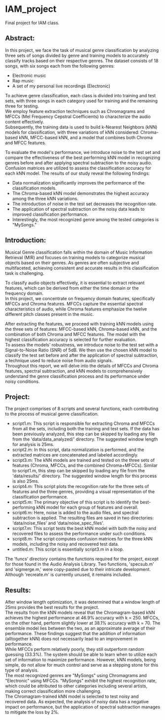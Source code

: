 # IAM_project
Final project for IAM class.
## Abstract:
In this project, we face the task of musical genre classification by analyzing three sets of songs divided by genre and training models to accurately classify tracks based on their respective genres. The dataset consists of 18 songs, with six songs each from the following genres:
- Electronic music
- Rap music
- A set of my personal live recordings (Electronic)  

To achieve genre classification, each class is divided into training and test sets, with three songs in each category used for training and the remaining three for testing.  
We employ feature extraction techniques such as Chromagrams and MFCCs (Mel Frequency Cepstral Coefficients) to characterize the audio content effectively.  
Subsequently, the training data is used to build k-Nearest Neighbors (kNN) models for classification, with three variations of kNN considered: Chroma-based kNN, MFCC-based kNN, and a model that combines both Chroma and MFCC features.

To evaluate the model's performance, we introduce noise to the test set and compare the effectiveness of the best performing kNN model in recognizing genres before and after applying spectral subtraction to the noisy audio. Confusion matrices are utilized to assess the classification accuracy for each kNN model.
The results of our study reveal the following findings:
- Data normalization significantly improves the performance of the classification models.
- The Chroma-based kNN model demonstrates the highest accuracy among the three kNN variations.
- The introduction of noise in the test set decreases the recognition rate.
- The application of spectral subtraction on the noisy data leads to improved classification performance.
- Interestingly, the most recognized genre among the tested categories is "MySongs."
## Introduction:
Musical Genre classification falls within the domain of Music Information Retrieval (MIR) and focuses on training models to categorize musical objects based on their genres. As genres are often subjective and multifaceted, achieving consistent and accurate results in this classification task is challenging.

To classify audio objects effectively, it is essential to extract relevant features, which can be derived from either the time domain or the frequency domain.  
In this project, we concentrate on frequency domain features, specifically MFCCs and Chroma features. MFCCs capture the essential spectral characteristics of audio, while Chroma features emphasize the twelve different pitch classes present in the music.

After extracting the features, we proceed with training kNN models using the three sets of features: MFCC-based kNN, Chroma-based kNN, and the combination of both Chroma and MFCC features. The model with the highest classification accuracy is selected for further evaluation.  
To assess the models' robustness, we introduce noise to the test set with a Signal-to-Noise Ratio (SNR) of 5dB. We then use the chosen kNN model to classify the test set before and after the application of spectral subtraction, a technique used to reduce noise from audio signals.  
Throughout this report, we will delve into the details of MFCCs and Chroma features, spectral subtraction, and kNN models to comprehensively understand the genre classification process and its performance under noisy conditions.

## Project:
The project comprises of 8 scripts and several functions, each contributing to the process of musical genre classification.
- script1.m: This script is responsible for extracting Chroma and MFCCs from all the sets, including both the training and test sets. If the data has been previously analyzed, this step can be skipped by loading any file from the 'data/data_analyzed/' directory. The suggested window length for analysis is 25ms.
- script2.m: In this script, data normalization is performed, and the extracted matrices are concatenated and labeled accordingly.
- script3.m: The kNN models are trained and tested on the three sets of features (Chroma, MFCCs, and the combined Chroma+MFCCs). Similar to script1.m, this step can be skipped by loading any file from the 'data/results/' directory. The suggested window length for this process is also 25ms.
- script4.m: This script plots the recognition rate for the three sets of features and the three genres, providing a visual representation of the classification performance.
- script5.m: The primary objective of this script is to identify the best-performing kNN model for each group of features and overall.
- script6.m: Here, noise is added to the audio files, and spectral subtraction is applied. The resulting files are saved in two directories: 'data/noise_files' and 'data/noise_spec_files'.
- script7.m: This script tests the best kNN model with both the noisy and recovered files to assess the performance under such conditions.
- script8.m: The script computes confusion matrices for the three kNN models, including the noisy and recovered test data.
- untitled.m: This script is essentially script3.m in a loop.

The 'funcs' directory contains the functions required for the project, except for those found in the Audio Analysis Library. Two functions, 'specsub.m' and 'sigmerge.m,' were copy-pasted due to their intricate development. Although 'recreate.m' is currently unused, it remains included.

## Results:
After window length optimization, it was determined that a window length of 25ms provides the best results for the project.  
The results from the kNN models reveal that the Chromagram-based kNN achieves the highest performance at 46.9% accuracy with k = 250. MFCCs, on the other hand, perform slightly lower at 38.1% accuracy with k = 70. The ensemble model lies between the two, as an approximate average of their performance. These findings suggest that the addition of information (alltogether kNN) does not necessarily lead to an improvement in performance.  
While MFCCs perform relatively poorly, they still outperform random guessing (33.3%). The system should be able to learn when to utilize each set of information to maximize performance. However, kNN models, being simple, do not allow for much control and serve as a stepping stone for this type of analysis.  
The most recognized genres are "MySongs" using Chromagrams and "Electronic" using MFCCs. "MySongs" exhibit the highest recognition rate, which could be attributed to other categories including several artists, making correct classification more challenging.  
The Chromagram-trained kNN model is selected to test noisy and recovered data. As expected, the analysis of noisy data has a negative impact on performance, but the application of spectral subtraction manages to mitigate the loss by 2%.

